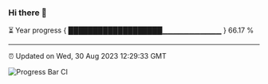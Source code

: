 ### Hi there 👋

⏳ Year progress { ███████████████████▁▁▁▁▁▁▁▁▁▁▁ } 66.17 %

---

⏰ Updated on Wed, 30 Aug 2023 12:29:33 GMT

![Progress Bar CI](https://github.com/liununu/liununu/workflows/Progress%20Bar%20CI/badge.svg)

